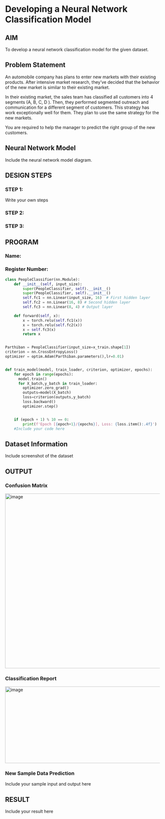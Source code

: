 # Developing a Neural Network Classification Model

## AIM

To develop a neural network classification model for the given dataset.

## Problem Statement

An automobile company has plans to enter new markets with their existing products. After intensive market research, they’ve decided that the behavior of the new market is similar to their existing market.

In their existing market, the sales team has classified all customers into 4 segments (A, B, C, D ). Then, they performed segmented outreach and communication for a different segment of customers. This strategy has work exceptionally well for them. They plan to use the same strategy for the new markets.

You are required to help the manager to predict the right group of the new customers.

## Neural Network Model

Include the neural network model diagram.

## DESIGN STEPS

### STEP 1:
Write your own steps

### STEP 2:

### STEP 3:


## PROGRAM

### Name: 
### Register Number:

```python
class PeopleClassifier(nn.Module):
    def __init__(self, input_size):
        super(PeopleClassifier, self).__init__()
        super(PeopleClassifier, self).__init__()
        self.fc1 = nn.Linear(input_size, 16)  # First hidden layer
        self.fc2 = nn.Linear(16, 8) # Second hidden layer
        self.fc3 = nn.Linear(8, 4) # Output layer

    def forward(self, x):
        x = torch.relu(self.fc1(x))
        x = torch.relu(self.fc2(x))
        x = self.fc3(x)
        return x


```
```python

Parthiban = PeopleClassifier(input_size=x_train.shape[1])
criterion = nn.CrossEntropyLoss()
optimizer = optim.Adam(Parthiban.parameters(),lr=0.01)
```
```python

def train_model(model, train_loader, criterion, optimizer, epochs):
    for epoch in range(epochs):
      model.train()
      for X_batch,y_batch in train_loader:
        optimizer.zero_grad()
        outputs=model(X_batch)
        loss=criterion(outputs,y_batch)
        loss.backward()
        optimizer.step()


    if (epoch + 1) % 10 == 0:
        print(f'Epoch [{epoch+1}/{epochs}], Loss: {loss.item():.4f}')
    #Include your code here
```



## Dataset Information

Include screenshot of the dataset

## OUTPUT



### Confusion Matrix

<img width="816" height="568" alt="image" src="https://github.com/user-attachments/assets/5602d3eb-078f-4d2c-ae06-14399e690904" />


### Classification Report

<img width="598" height="249" alt="image" src="https://github.com/user-attachments/assets/5762ea38-09bd-409a-b675-082e7f94aec3" />



### New Sample Data Prediction

Include your sample input and output here

## RESULT
Include your result here
